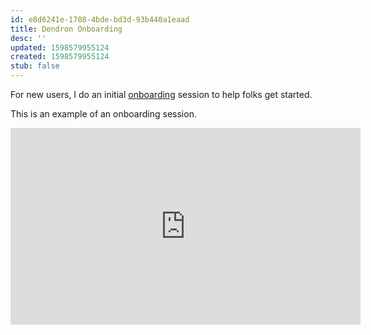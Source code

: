 ```yaml
---
id: e8d6241e-1708-4bde-bd3d-93b440a1eaad
title: Dendron Onboarding
desc: ''
updated: 1598579955124
created: 1598579955124
stub: false
---
```

For new users, I do an initial [onboarding](https://calendly.com/thence/dendron) session to help folks get started.

This is an example of an onboarding session.

<iframe width="560" height="315" src="https://www.youtube.com/embed/3io2fHRmZsE" frameborder="0" allow="accelerometer; autoplay; encrypted-media; gyroscope; picture-in-picture" allowfullscreen></iframe>

